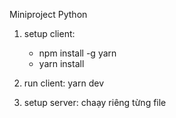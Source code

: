 Miniproject Python

1. setup client: 
    - npm install -g yarn
    - yarn install
2. run client: yarn dev

3. setup server:
    chaạy riêng từng file
